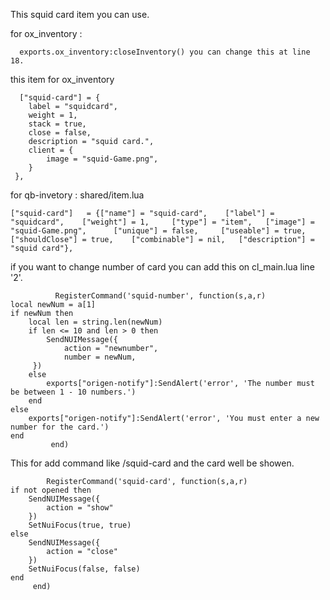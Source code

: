 This squid card item you can use.

            

for ox_inventory :
                                                                                                                                      
      exports.ox_inventory:closeInventory() you can change this at line 18.
this item for ox_inventory

      ["squid-card"] = {
		label = "squidcard",
		weight = 1,
		stack = true,
		close = false,
		description = "squid card.",
		client = {
			image = "squid-Game.png",
		}
	 },
    
 for qb-invetory : shared/item.lua

    ["squid-card"] 	 = {["name"] = "squid-card",	["label"] = "squidcard", 	["weight"] = 1, 	["type"] = "item", 	 ["image"] = "squid-Game.png", 		["unique"] = false, 	["useable"] = true, 	["shouldClose"] = true,    ["combinable"] = nil,   ["description"] = "squid card"},


if you want to change number of card you can add this on cl_main.lua line '2'.
 
              RegisterCommand('squid-number', function(s,a,r)
    local newNum = a[1]
    if newNum then 
        local len = string.len(newNum)
        if len <= 10 and len > 0 then
            SendNUIMessage({
                action = "newnumber",
                number = newNum,
         })
        else
            exports["origen-notify"]:SendAlert('error', 'The number must be between 1 - 10 numbers.')
        end
    else
        exports["origen-notify"]:SendAlert('error', 'You must enter a new number for the card.')
    end
             end)
 
 This for add command like /squid-card and the card well be showen.

            RegisterCommand('squid-card', function(s,a,r)
    if not opened then
        SendNUIMessage({
            action = "show"
        })
        SetNuiFocus(true, true)
    else
        SendNUIMessage({
            action = "close"
        })
        SetNuiFocus(false, false)
    end
         end) 
